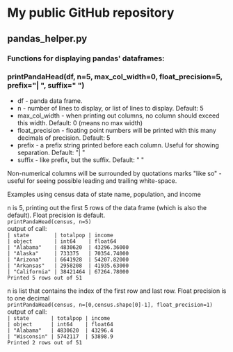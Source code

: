 # My public GitHub repository
## pandas_helper.py
### Functions for displaying pandas' dataframes:
### printPandaHead(df, n=5, max_col_width=0, float_precision=5, prefix="| ", suffix=" ")
* df - panda data frame.
* n - number of lines to display, or list of lines to display. Default: 5
* max_col_width - when printing out columns, no column should exceed this width. Default: 0 (means no max width) 
* float_precision - floating point numbers will be printed with this many decimals of precision. Default: 5
* prefix - a prefix string printed before each column. Useful for showing separation. Default: "| "
* suffix - like prefix, but the suffix. Default: " "

Non-numerical columns will be surrounded by quotations marks "like so" - useful for seeing possible leading and trailing white-space.

Examples using census data of state name, population, and income  

n is 5, printing out the first 5 rows of the data frame (which is also the default). Float precision is default.  
`printPandaHead(census, n=5)`  
output of call:  
`| state        | totalpop | income      `  
`| object       | int64    | float64     `   
`| "Alabama"    | 4830620  | 43296.36000`  
`| "Alaska"     | 733375   | 70354.74000`  
`| "Arizona"    | 6641928  | 54207.82000`  
`| "Arkansas"   | 2958208  | 41935.63000`  
`| "California" | 38421464 | 67264.78000`  
`Printed 5 rows out of 51`  

n is list that contains the index of the first row and last row. Float precision is to one decimal  
`printPandaHead(census, n=[0,census.shape[0]-1], float_precision=1)`  
output of call:  
`| state       | totalpop | income `  
`| object      | int64    | float64`  
`| "Alabama"   | 4830620  | 43296.4`  
`| "Wisconsin" | 5742117  | 53898.9`  
`Printed 2 rows out of 51`  

